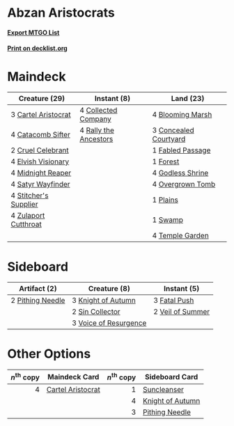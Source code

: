 # Abzan Aristocrats

#### [Export MTGO List](../collection/Abzan%20Aristocrats/Abzan%20Aristocrats.txt)
#### [Print on decklist.org](http://decklist.org/?deckmain=4%09Blooming%20Marsh%0A3%09Cartel%20Aristocrat%0A4%09Catacomb%20Sifter%0A4%09Collected%20Company%0A3%09Concealed%20Courtyard%0A2%09Cruel%20Celebrant%0A4%09Elvish%20Visionary%0A1%09Fabled%20Passage%0A1%09Forest%0A4%09Godless%20Shrine%0A4%09Midnight%20Reaper%0A4%09Overgrown%20Tomb%0A1%09Plains%0A4%09Rally%20the%20Ancestors%0A4%09Satyr%20Wayfinder%0A4%09Stitcher's%20Supplier%0A1%09Swamp%0A4%09Temple%20Garden%0A4%09Zulaport%20Cutthroat&deckside=3%09Fatal%20Push%0A3%09Knight%20of%20Autumn%0A2%09Pithing%20Needle%0A2%09Sin%20Collector%0A2%09Veil%20of%20Summer%0A3%09Voice%20of%20Resurgence)
# Maindeck

|                                         Creature (29)                                          |                                          Instant (8)                                           |                                           Land (23)                                            |
|------------------------------------------------------------------------------------------------|------------------------------------------------------------------------------------------------|------------------------------------------------------------------------------------------------|
|3 [Cartel Aristocrat](http://gatherer.wizards.com/Pages/Card/Details.aspx?multiverseid=366364)  |4 [Collected Company](http://gatherer.wizards.com/Pages/Card/Details.aspx?multiverseid=394519)  |4 [Blooming Marsh](http://gatherer.wizards.com/Pages/Card/Details.aspx?multiverseid=417816)     |
|4 [Catacomb Sifter](http://gatherer.wizards.com/Pages/Card/Details.aspx?multiverseid=401839)    |4 [Rally the Ancestors](http://gatherer.wizards.com/Pages/Card/Details.aspx?multiverseid=391901)|3 [Concealed Courtyard](http://gatherer.wizards.com/Pages/Card/Details.aspx?multiverseid=417818)|
|2 [Cruel Celebrant](http://gatherer.wizards.com/Pages/Card/Details.aspx?multiverseid=461115)    |                                                                                                |1 [Fabled Passage](http://gatherer.wizards.com/Pages/Card/Details.aspx?multiverseid=473206)     |
|4 [Elvish Visionary](http://gatherer.wizards.com/Pages/Card/Details.aspx?multiverseid=175124)   |                                                                                                |1 [Forest](http://gatherer.wizards.com/Pages/Card/Details.aspx?multiverseid=439860)             |
|4 [Midnight Reaper](http://gatherer.wizards.com/Pages/Card/Details.aspx?multiverseid=452827)    |                                                                                                |4 [Godless Shrine](http://gatherer.wizards.com/Pages/Card/Details.aspx?multiverseid=405099)     |
|4 [Satyr Wayfinder](http://gatherer.wizards.com/Pages/Card/Details.aspx?multiverseid=378508)    |                                                                                                |4 [Overgrown Tomb](http://gatherer.wizards.com/Pages/Card/Details.aspx?multiverseid=405103)     |
|4 [Stitcher's Supplier](http://gatherer.wizards.com/Pages/Card/Details.aspx?multiverseid=447257)|                                                                                                |1 [Plains](http://gatherer.wizards.com/Pages/Card/Details.aspx?multiverseid=439856)             |
|4 [Zulaport Cutthroat](http://gatherer.wizards.com/Pages/Card/Details.aspx?multiverseid=442106) |                                                                                                |1 [Swamp](http://gatherer.wizards.com/Pages/Card/Details.aspx?multiverseid=439858)              |
|                                                                                                |                                                                                                |4 [Temple Garden](http://gatherer.wizards.com/Pages/Card/Details.aspx?multiverseid=405112)      |


# Sideboard

|                                       Artifact (2)                                        |                                          Creature (8)                                          |                                        Instant (5)                                        |
|-------------------------------------------------------------------------------------------|------------------------------------------------------------------------------------------------|-------------------------------------------------------------------------------------------|
|2 [Pithing Needle](http://gatherer.wizards.com/Pages/Card/Details.aspx?multiverseid=129526)|3 [Knight of Autumn](http://gatherer.wizards.com/Pages/Card/Details.aspx?multiverseid=452933)   |3 [Fatal Push](http://gatherer.wizards.com/Pages/Card/Details.aspx?multiverseid=423724)    |
|                                                                                           |2 [Sin Collector](http://gatherer.wizards.com/Pages/Card/Details.aspx?multiverseid=368968)      |2 [Veil of Summer](http://gatherer.wizards.com/Pages/Card/Details.aspx?multiverseid=466952)|
|                                                                                           |3 [Voice of Resurgence](http://gatherer.wizards.com/Pages/Card/Details.aspx?multiverseid=368951)|                                                                                           |


# Other Options

|*n*<sup>th</sup> copy|                                       Maindeck Card                                        |*n*<sup>th</sup> copy|                                      Sideboard Card                                       |
|--------------------:|--------------------------------------------------------------------------------------------|--------------------:|-------------------------------------------------------------------------------------------|
|                    4|[Cartel Aristocrat](http://gatherer.wizards.com/Pages/Card/Details.aspx?multiverseid=366364)|                    1|[Suncleanser](http://gatherer.wizards.com/Pages/Card/Details.aspx?multiverseid=447175)     |
|                     |                                                                                            |                    4|[Knight of Autumn](http://gatherer.wizards.com/Pages/Card/Details.aspx?multiverseid=452933)|
|                     |                                                                                            |                    3|[Pithing Needle](http://gatherer.wizards.com/Pages/Card/Details.aspx?multiverseid=129526)  |

